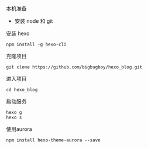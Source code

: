 本机准备

-   安装 node  和 git



安装 hexo

```
npm install -g hexo-cli
```



克隆项目

```
git clone https://github.com/bigbugboy/hexo_blog.git
```



进入项目

```
cd hexo_blog
```



启动服务

~~~
hexo g
hexo s
~~~





使用aurora

```
npm install hexo-theme-aurora --save
```

